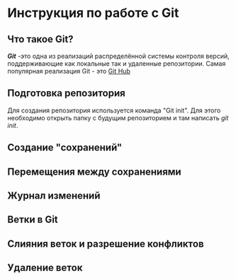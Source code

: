 # Инструкция по работе с Git

## Что такое Git?
***Git*** -это одна из реализаций распределённой системы контроля версий, поддерживающие как локальные так и удаленные репозитории. Самая популярная реализация Git - это [Git Hub](https//github.com)
## Подготовка репозитория
Для создания репозитория используется команда "Git init". Для этого необходимо открыть папку с будущим репозиторием и там написать *git init*.
## Создание "сохранений"

## Перемещения между сохранениями

## Журнал изменений

## Ветки в Git

## Слияния веток и разрешение конфликтов

## Удаление веток